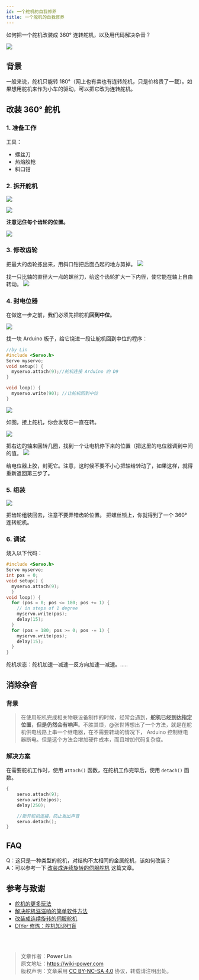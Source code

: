 ```yaml
---
id: 一个舵机的自我修养
title: 一个舵机的自我修养
---
```


如何把一个舵机改装成 360° 连转舵机，以及用代码解决杂音？

![](https://wiki-media-1253965369.cos.ap-guangzhou.myqcloud.com/img/一个舵机的自我修养/2218072-04cbc8eb7ac10ddc.jpg)

## 背景

一般来说，舵机只能转 180°（网上也有卖也有连转舵机，只是价格贵了一截）。如果想用舵机来作为小车的驱动，可以把它改为连转舵机。

## 改装 360° 舵机

### 1. 准备工作

工具：

- 螺丝刀
- 热熔胶枪
- 斜口钳

### 2. 拆开舵机

![](https://wiki-media-1253965369.cos.ap-guangzhou.myqcloud.com/img/一个舵机的自我修养/2218072-7bc137198ac65914.jpg)

![](https://wiki-media-1253965369.cos.ap-guangzhou.myqcloud.com/img/一个舵机的自我修养/2218072-ce45e1ce8a869ed2.jpg)

**注意记住每个齿轮的位置。**

![](https://wiki-media-1253965369.cos.ap-guangzhou.myqcloud.com/img/一个舵机的自我修养/2218072-f81faeac715a89f7.jpg)

### 3. 修改齿轮

把最大的齿轮拣出来，用斜口钳把后面凸起的地方剪掉。 ![](https://wiki-media-1253965369.cos.ap-guangzhou.myqcloud.com/img/一个舵机的自我修养/2218072-2fab2f9620b5efb2.jpg)

找一只比轴的直径大一点的螺丝刀，给这个齿轮扩大一下内径，使它能在轴上自由转动。 ![](https://wiki-media-1253965369.cos.ap-guangzhou.myqcloud.com/img/一个舵机的自我修养/2218072-b5de55e257df450e.jpg)

### 4. 封电位器

在做这一步之前，我们必须先把舵机**回到中位**。

![](https://wiki-media-1253965369.cos.ap-guangzhou.myqcloud.com/img/一个舵机的自我修养/2218072-3f7127da4c2c8d88.jpg)

找一块 Arduino 板子，给它烧进一段让舵机回到中位的程序：

```cpp
//by Lin
#include <Servo.h>
Servo myservo;
void setup() {
  myservo.attach(9);//舵机连接 Arduino 的 D9
}

void loop() {
  myservo.write(90); //让舵机回到中位
}
```

![](https://wiki-media-1253965369.cos.ap-guangzhou.myqcloud.com/img/一个舵机的自我修养/2218072-41374b07e5f87b06.png)

如图，接上舵机，你会发现它一直在转。

![](https://wiki-media-1253965369.cos.ap-guangzhou.myqcloud.com/img/一个舵机的自我修养/2218072-04e91993e3d57d4d.jpg)

把右边的轴来回转几圈，找到一个让电机停下来的位置（把这里的电位器调到中间的值。 ![](https://wiki-media-1253965369.cos.ap-guangzhou.myqcloud.com/img/一个舵机的自我修养/2218072-964d07b3c4c304d4.jpg)

给电位器上胶，封死它。注意，这时候不要不小心把轴给转动了，如果这样，就得重新返回第三步了。

### 5. 组装

![](https://wiki-media-1253965369.cos.ap-guangzhou.myqcloud.com/img/一个舵机的自我修养/2218072-d0aec7a2cb430e4c.jpg)

把齿轮组装回去，注意不要弄错齿轮位置。 把螺丝锁上，你就得到了一个 360° 连转舵机。

### 6. 调试

烧入以下代码：

```cpp
#include <Servo.h>
Servo myservo;
int pos = 0;
void setup() {
  myservo.attach(9);
  }
void loop() {
  for (pos = 0; pos <= 180; pos += 1) {
    // in steps of 1 degree
    myservo.write(pos);
    delay(15);
  }
  for (pos = 180; pos >= 0; pos -= 1) {
    myservo.write(pos);
    delay(15);
  }
}
```

舵机状态：舵机加速—减速—反方向加速—减速。.....

## 消除杂音

### 背景

> 在使用舵机完成相关物联设备制作的时候，经常会遇到，**舵机已经到达指定位置，但是仍然会有响声**。不胜其烦，@张世博想出了一个方法，就是在舵机供电线路上串一个继电器，在不需要转动的情况下， Arduino 控制继电器断电。但是这个方法会增加硬件成本，而且增加代码复杂度。

### 解决方案

在需要舵机工作时，使用 `attach()` 函数，在舵机工作完毕后，使用 `detach()` 函数。

```cpp
{
    servo.attach(9);
    servo.write(pos);
    delay(250);

    //断开舵机连接，防止发出声音
    servo.detach();
}
```

## FAQ

Q：这只是一种类型的舵机，对结构不太相同的金属舵机，该如何改装？  
A：可以参考一下 [改装成连续旋转的伺服舵机](https://www.geek-workshop.com/thread-14885-1-1.html) 这篇文章。

## 参考与致谢

- [舵机的更多玩法](https://mp.weixin.qq.com/s?__biz=MjM5MzUzODg2NA==&mid=2652149326&idx=1&sn=1760691e14cd110345f1847658acefd3&mpshare=1&scene=1&srcid=1003cUr6AYjfze46sYqMbGmP#rd)
- [解决舵机滋滋响的简单软件方法](https://blog.vvzero.com/2018/04/13/servo-without-ringing-by-software/)
- [改装成连续旋转的伺服舵机](https://www.geek-workshop.com/thread-14885-1-1.html)
- [DIYer 修炼：舵机知识扫盲](https://www.guokr.com/article/5292/)

<br />

<br />

> 文章作者：**Power Lin**  
> 原文地址：<https://wiki-power.com>  
> 版权声明：文章采用 [CC BY-NC-SA 4.0](https://creativecommons.org/licenses/by/4.0/deed.zh) 协议，转载请注明出处。
